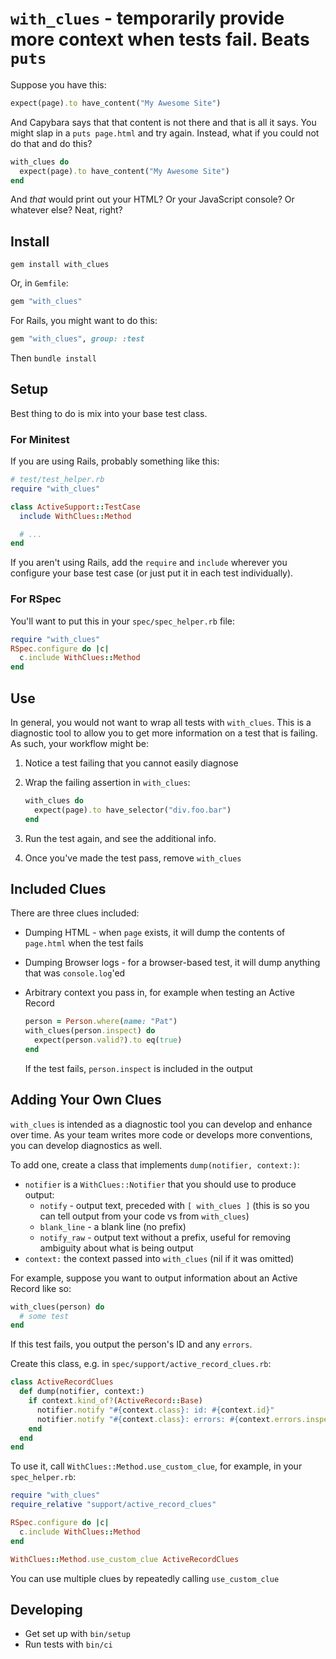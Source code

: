 # `with_clues` - temporarily provide more context when tests fail. Beats `puts`

Suppose you have this:

```ruby
expect(page).to have_content("My Awesome Site")
```

And Capybara says that that content is not there and that is all it says.  You might slap in a `puts page.html` and try again.
Instead, what if you could not do that and do this?

```ruby
with_clues do
  expect(page).to have_content("My Awesome Site")
end
```

And *that* would print out your HTML?  Or your JavaScript console?  Or whatever else?  Neat, right?

## Install

```
gem install with_clues
```

Or, in `Gemfile`:

```ruby
gem "with_clues"
```

For Rails, you might want to do this:

```ruby
gem "with_clues", group: :test
```

Then `bundle install`

## Setup

Best thing to do is mix into your base test class.

### For Minitest

If you are using Rails, probably something like this:

```ruby
# test/test_helper.rb
require "with_clues"

class ActiveSupport::TestCase
  include WithClues::Method

  # ...
end
```

If you aren't using Rails, add the `require` and `include` wherever you configure your base test case (or just put it in each test individually).

### For RSpec

You'll want to put this in your `spec/spec_helper.rb` file:

```ruby
require "with_clues"
RSpec.configure do |c|
  c.include WithClues::Method
end
```

## Use

In general, you would not want to wrap all tests with `with_clues`.  This is a diagnostic tool to allow you to get more
information on a test that is failing.  As such, your workflow might be:

1. Notice a test failing that you cannot easily diagnose
1. Wrap the failing assertion in `with_clues`:

   ```ruby
   with_clues do
     expect(page).to have_selector("div.foo.bar")
   end
   ```
1. Run the test again, and see the additional info.
1. Once you've made the test pass, remove `with_clues`

## Included Clues

There are three clues included:

* Dumping HTML - when `page` exists, it will dump the contents of `page.html` when the test fails
* Dumping Browser logs - for a browser-based test, it will dump anything that was `console.log`'ed
* Arbitrary context you pass in, for example when testing an Active Record

  ```ruby
  person = Person.where(name: "Pat")
  with_clues(person.inspect) do
    expect(person.valid?).to eq(true)
  end
  ```

  If the test fails, `person.inspect` is included in the output

## Adding Your Own Clues

`with_clues` is intended as a diagnostic tool you can develop and enhance over time.  As your team writes more code or develops
more conventions, you can develop diagnostics as well.

To add one, create a class that implements `dump(notifier, context:)`:

* `notifier` is a `WithClues::Notifier` that you should use to produce output:
  * `notify` - output text, preceded with `[ with_clues ]` (this is so you can tell output from your code vs from `with_clues`)
  * `blank_line` - a blank line (no prefix)
  * `notify_raw` - output text without a prefix, useful for removing ambiguity about what is being output
* `context:` the context passed into `with_clues` (nil if it was omitted)

For example, suppose you want to output information about an Active Record like so:

```ruby
with_clues(person) do
  # some test
end
```

If this test fails, you output the person's ID and any `errors`.

Create this class, e.g. in `spec/support/active_record_clues.rb`:

```ruby
class ActiveRecordClues
  def dump(notifier, context:)
    if context.kind_of?(ActiveRecord::Base)
      notifier.notify "#{context.class}: id: #{context.id}"
      notifier.notify "#{context.class}: errors: #{context.errors.inspect}"
    end
  end
end
```

To use it, call `WithClues::Method.use_custom_clue`, for example, in your `spec_helper.rb`:

```ruby
require "with_clues"
require_relative "support/active_record_clues"

RSpec.configure do |c|
  c.include WithClues::Method
end

WithClues::Method.use_custom_clue ActiveRecordClues
```

You can use multiple clues by repeatedly calling `use_custom_clue`

## Developing

* Get set up with `bin/setup`
* Run tests with `bin/ci`
